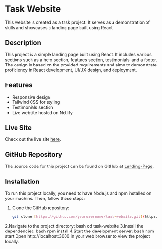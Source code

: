 # Task Website

This website is created as a task project. It serves as a demonstration of skills and showcases a landing page built using React.

## Description

This project is a simple landing page built using React. It includes various sections such as a hero section, features section, testimonials, and a footer. The design is based on the provided requirements and aims to demonstrate proficiency in React development, UI/UX design, and deployment.

## Features

- Responsive design
- Tailwind CSS for styling
- Testimonials section
- Live website hosted on Netlify

## Live Site

Check out the live site [here](https://velvety-starlight-d43404.netlify.app/).

## GitHub Repository

The source code for this project can be found on GitHub at [Landing-Page](https://github.com/Me-cha/LANDING-PAGE).

## Installation

To run this project locally, you need to have Node.js and npm installed on your machine. Then, follow these steps:

1. Clone the GitHub repository:
   ```bash
   git clone [https://github.com/yourusername/task-website.git](https://github.com/Me-cha/LANDING-PAGE.git)


2.Navigate to the project directory:
bash
cd task-website
3.Install the dependencies:
bash
npm install
4.Start the development server:
bash
npm start
Open http://localhost:3000 in your web browser to view the project locally.
